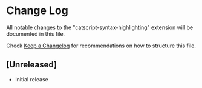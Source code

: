 # Change Log

All notable changes to the "catscript-syntax-highlighting" extension will be documented in this file.

Check [Keep a Changelog](http://keepachangelog.com/) for recommendations on how to structure this file.

## [Unreleased]

- Initial release